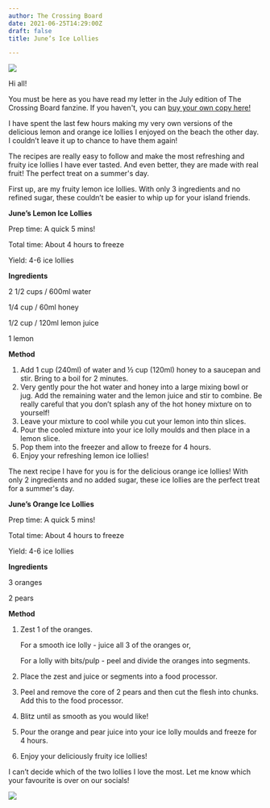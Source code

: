 ```yaml
---
author: The Crossing Board
date: 2021-06-25T14:29:00Z
draft: false
title: June’s Ice Lollies

---
```

![](/images/news/img_v2_00d6a1ad-1f02-4375-b130-ae30e739d48h.png)

Hi all!

You must be here as you have read my letter in the July edition of The Crossing Board fanzine. If you haven't, you can [buy your own copy here!](https://shop.thecrossingboard.com/) 

I have spent the last few hours making my very own versions of the delicious lemon and orange ice lollies I enjoyed on the beach the other day. I couldn’t leave it up to chance to have them again!

The recipes are really easy to follow and make the most refreshing and fruity ice lollies I have ever tasted. And even better, they are made with real fruit! The perfect treat on a summer's day.

First up, are my fruity lemon ice lollies. With only 3 ingredients and no refined sugar, these couldn’t be easier to whip up for your island friends.

**June’s Lemon Ice Lollies**

Prep time: A quick 5 mins!

Total time: About 4 hours to freeze

Yield: 4-6 ice lollies

**Ingredients**

2 1/2 cups / 600ml water

1/4 cup / 60ml honey

1/2 cup / 120ml lemon juice

1 lemon

**Method**

1. Add 1 cup (240ml) of water and ½ cup (120ml) honey to a saucepan and stir. Bring to a boil for 2 minutes.
2. Very gently pour the hot water and honey into a large mixing bowl or jug. Add the remaining water and the lemon juice and stir to combine. Be really careful that you don’t splash any of the hot honey mixture on to yourself!
3. Leave your mixture to cool while you cut your lemon into thin slices.
4. Pour the cooled mixture into your ice lolly moulds and then place in a lemon slice.
5. Pop them into the freezer and allow to freeze for 4 hours.
6. Enjoy your refreshing lemon ice lollies!

The next recipe I have for you is for the delicious orange ice lollies! With only 2 ingredients and no added sugar, these ice lollies are the perfect treat for a summer's day.

**June’s Orange Ice Lollies**

Prep time: A quick 5 mins!

Total time: About 4 hours to freeze

Yield: 4-6 ice lollies

**Ingredients**

3 oranges

2 pears

**Method**

1. Zest 1 of the oranges.

   For a smooth ice lolly - juice all 3 of the oranges or,

   For a lolly with bits/pulp - peel and divide the oranges into segments.
2. Place the zest and juice or segments into a food processor.
3. Peel and remove the core of 2 pears and then cut the flesh into chunks. Add this to the food processor.
4. Blitz until as smooth as you would like!
5. Pour the orange and pear juice into your ice lolly moulds and freeze for 4 hours.
6. Enjoy your deliciously fruity ice lollies!

I can’t decide which of the two lollies I love the most. Let me know which your favourite is over on our socials!

![](/images/news/img_v2_826ece57-d644-4cf7-8c73-0da27f09f36h.png)